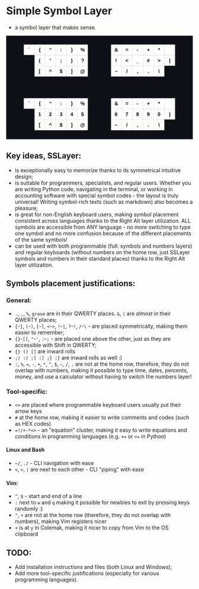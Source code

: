 # Simple Symbol Layer
- a symbol layer that makes sense.

![SSLayer image](pictures/main.png)

## Key ideas, SSLayer:

- is exceptionally easy to memorize thanks to its symmetrical intuitive design;
- is suitable for programmers, specialists, and regular users. Whether you are writing Python code, navigating in the terminal, or working in accounting software with special symbol codes - the layout is truly universal! Writing symbol-rich texts (such as markdown) also becomes a pleasure;
- is great for non-English keyboard users, making symbol placement consistent across languages thanks to the Right Alt layer utilization. ALL symbols are accessible from ANY language - no more switching to type one symbol and no more confusion because of the different placements of the same symbols! 
- can be used with both programmable (full: symbols and numbers layers) and regular keyboards (without numbers on the home row, just SSLayer symbols and numbers in their standard places) thanks to the Right Alt layer utilization.

## Symbols placement justifications:

### General:

- `.`, `,`, `%`, `grave` are in their QWERTY places. `&`, `|` are _almost_ in their QWERTY places; 
- `{`-`}`, `(`-`)`, `[`-`]`, `<`-`>`, `!`-`|`, `?`-`!`, `/`-`\` - are placed symmetrically, making them easier to remember;
- `{}`-`[]`, `"`-`'`, `:`-`;` - are placed one above the other, just as they are accessible with Shift in QWERTY;
- `{} () []` are inward rolls
- `;) :) ;] :] ;} :}` are inward rolls as well :)
- `:`, `%`, `=`, `-`, `+`, `*`, `^`, `$`, `~`, `/`, `.` are not at the home row, therefore, they do not overlap with numbers, making it possible to type time, dates, percents, money, and use a calculator without having to switch the numbers layer! 


### Tool-specific:

- `<>` are placed where programmable keyboard users usually put their arrow keys 
- `#` at the home row, making it easier to write comments and codes (such as HEX codes)
- `=!/+-*<>` - an "equation" cluster, making it easy to write equations and conditions in programming languages (e.g. `+=` or `<=` in Python)

#### Linux and Bash
 
- `~/`, `./` - CLI navigation with ease
- `<`, `>`, `|` are next to each other - CLI "piping" with ease

#### Vim:

- `^`, `$` - start and end of a line 
- `:` next to `w` and `q` making it possible for newbies to exit by pressing keys randomly :)
- `"`, `+` are not at the home row (therefore, they do not overlap with numbers), making Vim registers nicer 
- `+` is at `y` in Colemak, making it nicer to copy from Vim to the OS clipboard

## TODO:

- Add installation instructions and files (both Linux and Windows);
- Add more tool-specific justifications (especially for various programming languages).
